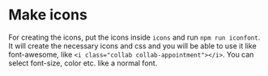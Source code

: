 # Make icons
For creating the icons, put the icons inside `icons` and run `npm run iconfont`.
It will create the necessary icons and css and you will be able to use it like font-awesome,
like `<i class="collab collab-appointment"></i>`. 
You can select font-size, color etc. like a normal font.
